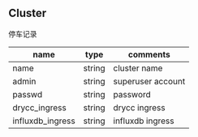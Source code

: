 
## Cluster

停车记录

name              |type    |comments
------------------|--------|-----------------------
name              |string  | cluster name
admin             |string  | superuser account
passwd            |string  | password
drycc_ingress     |string  | drycc ingress
influxdb_ingress  |string  | influxdb ingress
